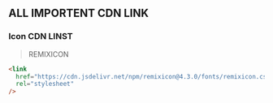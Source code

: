 ## ALL IMPORTENT CDN LINK

### Icon CDN LINST

> REMIXICON

```html
<link
  href="https://cdn.jsdelivr.net/npm/remixicon@4.3.0/fonts/remixicon.css"
  rel="stylesheet"
/>
```
